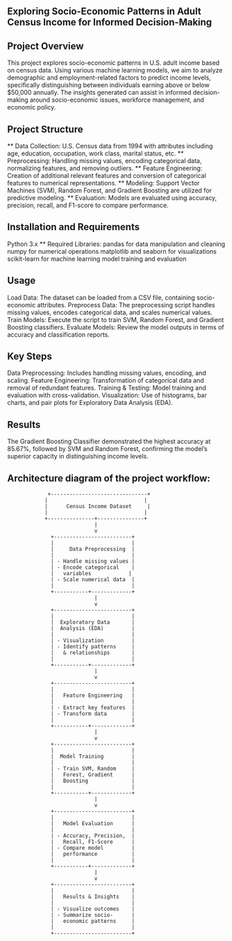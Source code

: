 ## Exploring Socio-Economic Patterns in Adult Census Income for Informed Decision-Making
## Project Overview
This project explores socio-economic patterns in U.S. adult income based on census data. Using various machine learning models, we aim to analyze demographic and employment-related factors to predict income levels, specifically distinguishing between individuals earning above or below $50,000 annually. The insights generated can assist in informed decision-making around socio-economic issues, workforce management, and economic policy.

## Project Structure
** Data Collection: U.S. Census data from 1994 with attributes including age, education, occupation, work class, marital status, etc.
** Preprocessing: Handling missing values, encoding categorical data, normalizing features, and removing outliers.
** Feature Engineering: Creation of additional relevant features and conversion of categorical features to numerical representations.
** Modeling: Support Vector Machines (SVM), Random Forest, and Gradient Boosting are utilized for predictive modeling.
** Evaluation: Models are evaluated using accuracy, precision, recall, and F1-score to compare performance.

## Installation and Requirements
Python 3.x
** Required Libraries:
pandas for data manipulation and cleaning
numpy for numerical operations
matplotlib and seaborn for visualizations
scikit-learn for machine learning model training and evaluation

## Usage
Load Data: The dataset can be loaded from a CSV file, containing socio-economic attributes.
Preprocess Data: The preprocessing script handles missing values, encodes categorical data, and scales numerical values.
Train Models: Execute the script to train SVM, Random Forest, and Gradient Boosting classifiers.
Evaluate Models: Review the model outputs in terms of accuracy and classification reports.

## Key Steps
Data Preprocessing: Includes handling missing values, encoding, and scaling.
Feature Engineering: Transformation of categorical data and removal of redundant features.
Training & Testing: Model training and evaluation with cross-validation.
Visualization: Use of histograms, bar charts, and pair plots for Exploratory Data Analysis (EDA).

## Results
The Gradient Boosting Classifier demonstrated the highest accuracy at 85.67%, followed by SVM and Random Forest, confirming the model’s superior capacity in distinguishing income levels.

 ## Architecture diagram of the project workflow:

                 +-------------------------------+
                |                               |
                |      Census Income Dataset     |
                |                               |
                +---------------+---------------+
                                |
                                v
                  +-------------------------+
                  |                         |
                  |     Data Preprocessing  |
                  |                         |
                  | - Handle missing values |
                  | - Encode categorical    |
                  |   variables            |
                  | - Scale numerical data  |
                  |                         |
                  +-----------+-------------+
                                |
                                v
                  +-------------------------+
                  |                         |
                  |  Exploratory Data       |
                  |  Analysis (EDA)         |
                  |                         |
                  | - Visualization         |
                  | - Identify patterns     |
                  |   & relationships       |
                  |                         |
                  +-----------+-------------+
                                |
                                v
                  +-------------------------+
                  |                         |
                  |   Feature Engineering   |
                  |                         |
                  | - Extract key features  |
                  | - Transform data        |
                  |                         |
                  +-----------+-------------+
                                |
                                v
                  +-------------------------+
                  |                         |
                  |  Model Training         |
                  |                         |
                  | - Train SVM, Random     |
                  |   Forest, Gradient      |
                  |   Boosting              |
                  |                         |
                  +-----------+-------------+
                                |
                                v
                  +-------------------------+
                  |                         |
                  |   Model Evaluation      |
                  |                         |
                  | - Accuracy, Precision,  |
                  |   Recall, F1-Score      |
                  | - Compare model         |
                  |   performance           |
                  |                         |
                  +-----------+-------------+
                                |
                                v
                  +-------------------------+
                  |                         |
                  |   Results & Insights    |
                  |                         |
                  | - Visualize outcomes    |
                  | - Summarize socio-      |
                  |   economic patterns     |
                  |                         |
                  +-------------------------+

